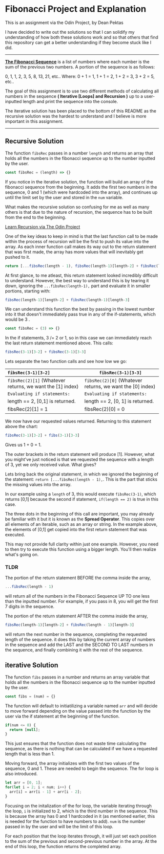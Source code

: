 # Fibonacci Project and Explanation

This is an assignment via the Odin Project, by Dean Pektas

I have decided to write out the solutions so that I can solidify my understanding of how both these solutions work and so that others that find this repository can get a better understanding if they become stuck like I did.

---

**<u>The Fibonacci Sequence</u>** is a list of numbers where each number is the sum of the previous two numbers. A portion of the sequence is as follows:

0, 1, 1, 2, 3, 5, 8, 13, 21, etc.. Where:
0 + 1 = 1, 
1 + 1 = 2,
1 + 2 = 3,
3 + 2 = 5, etc..

The goal of this assignment is to use two different methods of calculating all numbers in the sequence **( Iterative [Loops] and Recursion )** up to a user-inputted length and print the sequence into the console.

The iterative solution has been placed to the bottom of this README as the recursive solution was the hardest to understand and I believe is more important in this assignment.

---

## Recursive Solution

The function ``fibsRec`` passes in a number ``length`` and returns an array that holds all the numbers in the fibonacci sequence up to the number inputted by the user. 

```javascript
const fibsRec = (length) => {}
```

If you notice in the iterative solution, the function will build an array of the fibonacci sequence from the beginning. It adds the first two numbers in the sequence, 0 and 1 (which were hardcoded into the array), and continues up until the limit set by the user and stored in the ``num`` variable.

What makes the recursive solution so confusing for me as well as many others is that due to the nature of recursion, the sequence has to be built from the end to the beginning. 

[Learn Recursion via The Odin Project](https://www.theodinproject.com/lessons/javascript-recursive-methods)

One of the key ideas to keep in mind is that the last function call to be made within the process of recursion will be the first to push its value into the array. As each inner function call makes its way out to the return statement that was first made, the array has more values that will inevitably get pushed to it. 

```javascript
return [...fibsRec(length - 1), fibsRec(length-1)[length-2] + fibsRec(length - 1)[length-3]];
```

At first glance, to me atleast, this return statement looked incredibly difficult to understand. However, the best way to understand this is by tearing it down, ignoring the `...fibsRec(length-1),` part and evaluate it in smaller portions, starting with:

```javascript
fibsRec(length-1)[length-2] + fibsRec(length-1)[length-3]
```

We can understand this function the best by passing in the lowest number into it that doesn't immediately pass true in any of the if-statements, which would be 3 .

```javascript
const fibsRec = (3) => {}
```

In the if statements, 3 /= 2 or 1, so in this case we can immediately reach the last return statement mentioned above. This calls:

```javascript
fibsRec(3-1)[3-2] + fibsRec(3-1)[3-3]
```

Lets separate the two function calls and see how low we go:

| `fibsRec(3-1)[3-2]`                                       | `fibsRec(3-1)[3-3]`                                       |
| :-------------------------------------------------------- | --------------------------------------------------------- |
| `fibsRec(2)[1]` (Whatever returns, we want the [1] index) | `fibsRec(2)[0]` (Whatever returns, we want the [0] index) |
| `Evaluating if statements:`                               | `Evaluating if statements:`                               |
| length == 2, [0,1] is returned.                           | length == 2, [0, 1] is returned.                          |
| fibsRec(2)[1] = 1                                         | fibsRec(2)[0] = 0                                         |

We now have our requested values returned. Returning to this statement above the chart: 

```javascript
fibsRec(3-1)[3-2] + fibs(3-1)[3-3]
```

Gives us 1 + 0 = 1.

The outer brackets in the return statement will produce [1]. However, what you might've just noticed is that we requested the sequence with a length of 3, yet we only received value. What gives?

Lets bring back the original statement, in which we ignored the beginning of the statement: `return [...fibsRec(length - 1),`. This is the part that sticks the missing values into the array.

In our example using a `length` of 3, this would execute `fibsRec(3-1)`, which returns [0,1] because the second if statement, `if(length == 2)` is true in this case. 

The three dots in the beginning of this call are important, you may already be familiar with it but it is known as the **Spread Operator**. This copies over all elements of an iterable, such as an array or string. In the example above, the elements of [0,1] get copied into the first return statement that was executed.

This may not provide full clarity within just one example. However, you need to then try to execute this function using a bigger length. You'll then realize what's going on.

### TLDR

The portion of the return statement BEFORE the comma inside the array, 

```javascript
...fibsRec(length - 1)
```

will return all of the numbers in the Fibonacci Sequence UP TO one less than the inputted number. For example, if you pass in 8, you will get the first 7 digits in the sequence. 

The portion of the return statement AFTER the comma inside the array,

```javascript
fibsRec(length-1)[length-2] + fibsRec(length - 1)[length-3]
```

will return the next number in the sequence, completing the requested length of the sequence. it does this by taking the current array of numbers in the sequence and add the LAST and the SECOND TO LAST numbers in the sequence, and finally combining it with the rest of the sequence.



## iterative Solution

The function ``fibs`` passes in a number and returns an array variable that holds all the numbers in the fibonacci sequence up to the number inputted by the user.

```javascript
const fibs = (num) = {}
```

The function will default to initiatilizing a variable named ``arr``  and will decide to move forward depending on the value passed into the function by the user via the if statement at the beginning of the function.

```javascript
if(num <= 0) {
  return [null];
}
```

This just ensures that the function does not waste time calculating the sequence, as there is nothing that can be calculated if we have a requested length that is less than 1.

Moving forward, the array initializes with the first two values of the sequence, 0 and 1. These are needed to begin the sequence. The for loop is also introduced.

```javascript
let arr = [0, 1];
for(let i = 2; i < num; i++) {
  arr[i] = arr[i - 1] + arr[i - 2];
}
```

Focusing on the initalization of the for loop, the variable iterating through the loop, ``i`` is initialized to 2, which is the third number in the sequence. This is because the array has 0 and 1 hardcoded in it (as mentioned earlier, this is needed for the function to have numbers to add). ``num`` is the number passed in by the user and will be the limit of this loop.

For each position that the loop iterates through, it will just set each position to the sum of the previous and second-previous number in the array. At the end of this loop, the function returns the completed array. 